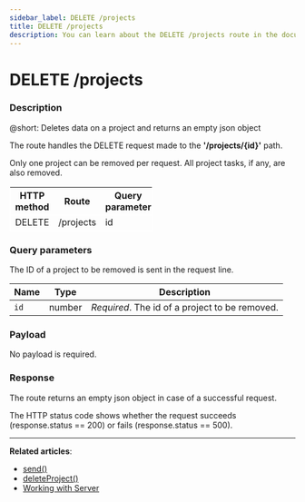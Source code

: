 ```yaml
---
sidebar_label: DELETE /projects
title: DELETE /projects
description: You can learn about the DELETE /projects route in the documentation of the DHTMLX JavaScript To Do List library. Browse developer guides and API reference, try out code examples and live demos, and download a free 30-day evaluation version of DHTMLX To Do List.
---
```


# DELETE /projects

### Description

@short: Deletes data on a project and returns an empty json object

The route handles the DELETE request made to the **'/projects/{id}'** path.

Only one project can be removed per request. All project tasks, if any, are also removed.

<table style="border: 1px solid white; border-collapse: collapse; width:50%">
<thead style="border: 1px solid white; border-collapse: collapse;">
<th style="width:25%">HTTP method</th>
<th style="width:25%">Route</th>
<th style="width:25%">Query parameter</th>
</thead>
<tbody style="border: 1px solid white; border-collapse: collapse">
<tr>
<td>DELETE</td>
<td>/projects</td>
<td>id</td>
</tr>
</tbody>
</table>

### Query parameters

The ID of a project to be removed is sent in the request line.

| Name       | Type        | Description |
| ----------- | ----------- | ----------- |
| `id`       |  number  | *Required*. The id of a project to be removed.|

### Payload

No payload is required.

### Response

The route returns an empty json object in case of a successful request.

The HTTP status code shows whether the request succeeds (response.status == 200) or fails (response.status == 500).

---

**Related articles**:

- [send()](api/rest_api/methods/send_method.md)
- [deleteProject()](api/methods/deleteproject_method.md)
- [Working with Server](guides/working_with_server.md)